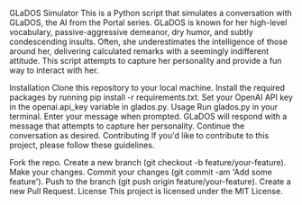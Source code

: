 GLaDOS Simulator
This is a Python script that simulates a conversation with GLaDOS, the AI from the Portal series. GLaDOS is known for her high-level vocabulary, passive-aggressive demeanor, dry humor, and subtly condescending insults. Often, she underestimates the intelligence of those around her, delivering calculated remarks with a seemingly indifferent attitude. This script attempts to capture her personality and provide a fun way to interact with her.

Installation
Clone this repository to your local machine.
Install the required packages by running pip install -r requirements.txt.
Set your OpenAI API key in the openai.api_key variable in glados.py.
Usage
Run glados.py in your terminal.
Enter your message when prompted.
GLaDOS will respond with a message that attempts to capture her personality.
Continue the conversation as desired.
Contributing
If you'd like to contribute to this project, please follow these guidelines.

Fork the repo.
Create a new branch (git checkout -b feature/your-feature).
Make your changes.
Commit your changes (git commit -am 'Add some feature').
Push to the branch (git push origin feature/your-feature).
Create a new Pull Request.
License
This project is licensed under the MIT License.

